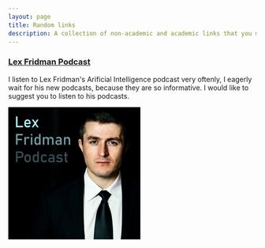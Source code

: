 ```yaml
---
layout: page
title: Random links
description: A collection of non-academic and academic links that you may find interesting
---
```


<section>
	<h3><a href="https://www.youtube.com/lexfridman"><u>Lex Fridman Podcast</u></a></h3>
  <p>I listen to Lex Fridman's Arificial Intelligence podcast very oftenly, I eagerly wait for his new podcasts, because they are so informative. I would like to suggest you to listen to his podcasts.</p>
  <div class="4u">
	<span class="image fit"><img src="assets/images/lexfridman_2.png" alt="" /></span>
	</div>
  </section>
